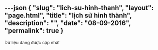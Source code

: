 ---json
{
    "slug": "lich-su-hinh-thanh",
    "layout": "page.html",
    "title": "lịch sử hình thành",
    "description": "",
    "date": "08-09-2016",
    "permalink": true
}
---
Dữ liệu đang được cập nhật